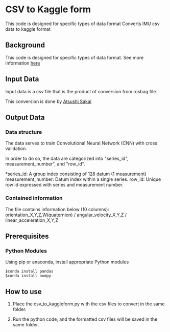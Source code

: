 # CSV to Kaggle form 
 This code is designed for specific types of data format
 Converts IMU csv data to kaggle format

## Background
This code is designed for specific types of data format. 
See more information [here](https://www.kaggle.com/jesucristo/1-smart-robots-most-complete-notebook/notebook)

## Input Data

Input data is a csv file that is the product of conversion from rosbag file.

This conversion is done by [Atsushi Sakai](https://github.com/AtsushiSakai/rosbag_to_csv)

## Output Data

### Data structure
The data serves to train Convolutional Neural Network (CNN) with cross validation. 

In order to do so, the data are categorized into  "series_id", measurement_number", and "row_id".

*series_id:         A group index consisting of 128 datum (1 measurement)
measurement_number: Datum index within a single series.
row_id:             Unique row id expressed with series and measurement number.

### Contained information
The file contains information below (10 columns):
orientation_X,Y,Z,W(quaternion) / angular_velocity_X,Y,Z / linear_acceleration_X,Y,Z


## Prerequisites

### Python Modules

Using pip or anaconda, install appropriate Python modules

```
$conda install pandas
$conda install numpy
```

## How to use

1. Place the csv_to_kaggleform.py with the csv files to convert in the same folder.


2. Run the python code, and the formatted csv files will be saved in the same folder.


